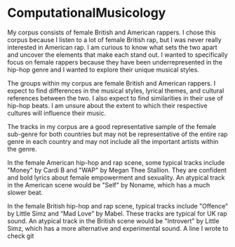 # ComputationalMusicology

My corpus consists of female British and American rappers. I chose this corpus because I listen to a lot of female British rap, but I was never really interested in American rap. I am curious to know what sets the two apart and uncover the elements that make each stand out. I wanted to specifically focus on female rappers because they have been underrepresented in the hip-hop genre and I wanted to explore their unique musical styles. 

The groups within my corpus are female British and American rappers. I expect to find differences in the musical styles, lyrical themes, and cultural references between the two. I also expect to find similarities in their use of hip-hop beats. I am unsure about the extent to which their respective cultures will influence their music.

The tracks in my corpus are a good representative sample of the female sub-genre for both countries but may not be representative of the entire rap genre in each country and may not include all the important artists within the genre.

In the female American hip-hop and rap scene, some typical tracks include "Money" by Cardi B and "WAP" by Megan Thee Stallion. They are confident and bold lyrics about female empowerment and sexuality. An atypical track in the American scene would be "Self" by Noname, which has a much slower beat.

In the female British hip-hop and rap scene, typical tracks include "Offence" by Little Simz and “Mad Love” by Mabel. These tracks are typical for UK rap sound. An atypical track in the British scene would be "Introvert" by Little Simz, which has a more alternative and experimental sound.
A line I wrote to check git 
